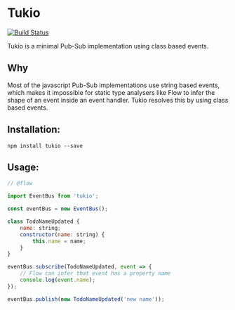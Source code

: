 # Tukio

[![Build Status](https://travis-ci.org/vejersele/tukio.svg?branch=master)](https://travis-ci.org/vejersele/tukio)

Tukio is a minimal Pub-Sub implementation using class based events.

## Why

Most of the javascript Pub-Sub implementations use string based events, which makes it impossible
for static type analysers like Flow to infer the shape of an event inside an event handler. Tukio
resolves this by using class based events.

## Installation:

```
npm install tukio --save
```

## Usage:

```javascript
// @flow

import EventBus from 'tukio';

const eventBus = new EventBus();

class TodoNameUpdated {
    name: string;
    constructor(name: string) {
        this.name = name;
    }
}

eventBus.subscribe(TodoNameUpdated, event => {
    // Flow can infer that event has a property name
    console.log(event.name);
});

eventBus.publish(new TodoNameUpdated('new name'));
```
